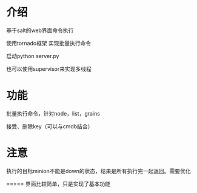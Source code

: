 介绍
======

基于salt的web界面命令执行

使用tornado框架 实现批量执行命令

启动python server.py

也可以使用supervisor来实现多线程

功能
======
批量执行命令，针对node，list，grains

接受、删除key（可以与cmdb结合）

注意
======
执行的目标minion不能是down的状态，结果是所有执行完一起返回。需要优化



=====
界面比较简单，只是实现了基本功能

